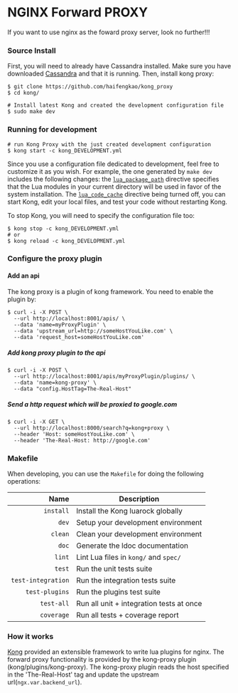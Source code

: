 # NGINX Forward PROXY
If you want to use nginx as the foward proxy server, look no further!!!

### Source Install

First, you will need to already have Cassandra installed. Make sure you have downloaded [Cassandra](http://cassandra.apache.org/download/) and that it is running. 
Then, install kong proxy:

```shell
$ git clone https://github.com/haifengkao/kong_proxy
$ cd kong/

# Install latest Kong and created the development configuration file
$ sudo make dev
```

### Running for development

```shell
# run Kong Proxy with the just created development configuration
$ kong start -c kong_DEVELOPMENT.yml
```

Since you use a configuration file dedicated to development, feel free to customize it as you wish. For example, the one generated by `make dev` includes the following changes: the [`lua_package_path`](https://github.com/openresty/lua-nginx-module#lua_package_path) directive specifies that the Lua modules in your current directory will be used in favor of the system installation. The [`lua_code_cache`](https://github.com/openresty/lua-nginx-module#lua_code_cache) directive being turned off, you can start Kong, edit your local files, and test your code without restarting Kong.

To stop Kong, you will need to specify the configuration file too:

```shell
$ kong stop -c kong_DEVELOPMENT.yml
# or
$ kong reload -c kong_DEVELOPMENT.yml
```

### Configure the proxy plugin

#### Add an api
The kong proxy is a plugin of kong framework.
You need to enable the plugin by:

```shell
$ curl -i -X POST \
  --url http://localhost:8001/apis/ \
  --data 'name=myProxyPlugin' \
  --data 'upstream_url=http://someHostYouLike.com' \
  --data 'request_host=someHostYouLike.com'
```

##### Add kong proxy plugin to the api
```shell
$ curl -i -X POST \
  --url http://localhost:8001/apis/myProxyPlugin/plugins/ \
  --data 'name=kong-proxy' \ 
  --data "config.HostTag=The-Real-Host"
```

##### Send a http request which will be proxied to google.com
```shell
$ curl -i -X GET \
  --url http://localhost:8000/search?q=kong+proxy \
  --header 'Host: someHostYouLike.com' \
  --header 'The-Real-Host: http://google.com' 
```

### Makefile

When developing, you can use the `Makefile` for doing the following operations:

| Name               | Description                                             |
| ------------------:| --------------------------------------------------------|
| `install`          | Install the Kong luarock globally                       |
| `dev`              | Setup your development environment                      |
| `clean`            | Clean your development environment                      |
| `doc`              | Generate the ldoc documentation                         |
| `lint`             | Lint Lua files in `kong/` and `spec/`                   |
| `test`             | Run the unit tests suite                                |
| `test-integration` | Run the integration tests suite                         |
| `test-plugins`     | Run the plugins test suite                              |
| `test-all`         | Run all unit + integration tests at once                |
| `coverage`         | Run all tests + coverage report                         |

### How it works
[Kong](http://getkong.org) provided an extensible framework to write lua plugins for nginx.
The forward proxy functionality is provided by the kong-proxy plugin (kong/plugins/kong-proxy).
The kong-proxy plugin reads the host specified in the 'The-Real-Host' tag and update the upstream url(`ngx.var.backend_url`).
